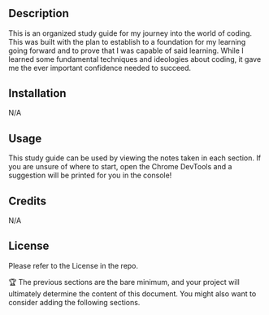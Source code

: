 # <Prework Study Guide Webpage>

## Description

This is an organized study guide for my journey into the world of coding. This was built with the plan to establish to a foundation for my learning going forward and to prove that I was capable of said learning. While I learned
some fundamental techniques and ideologies about coding, it gave me the ever important confidence needed to succeed.

## Installation

N/A

## Usage

This study guide can be used by viewing the notes taken in each section. If you are unsure of where to start, open the Chrome DevTools and a suggestion will be printed for you in the console!

## Credits

N/A

## License

Please refer to the License in the repo.

🏆 The previous sections are the bare minimum, and your project will ultimately determine the content of this document. You might also want to consider adding the following sections.
